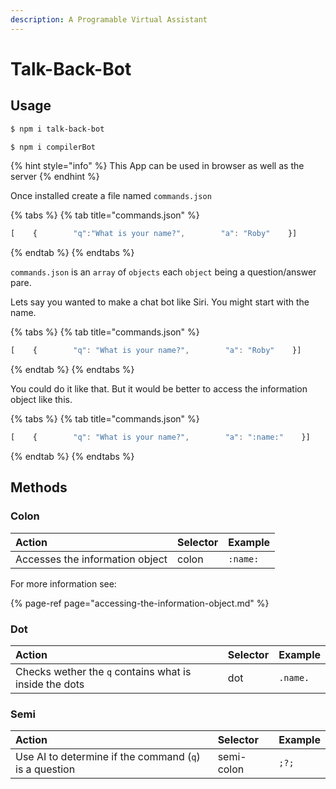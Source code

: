 ```yaml
---
description: A Programable Virtual Assistant
---
```


# Talk-Back-Bot

## Usage

```bash
$ npm i talk-back-bot
```

```bash
$ npm i compilerBot
```

{% hint style="info" %}
This App can be used  in browser as well as the server
{% endhint %}

Once installed create a file named `commands.json`

{% tabs %}
{% tab title="commands.json" %}
```javascript
[    {        "q":"What is your name?",        "a": "Roby"    }]
```
{% endtab %}
{% endtabs %}

`commands.json` is an `array` of `objects` each `object` being a question/answer pare.

Lets say you wanted to make a chat bot like Siri. You might start with the name.

{% tabs %}
{% tab title="commands.json" %}
```javascript
[    {        "q": "What is your name?",        "a": "Roby"    }]
```
{% endtab %}
{% endtabs %}

You could do it like that. But it would be better to access the information object like this.

{% tabs %}
{% tab title="commands.json" %}
```javascript
[    {        "q": "What is your name?",        "a": ":name:"    }]
```
{% endtab %}
{% endtabs %}

## Methods

### Colon

| Action | Selector | Example |
| :--- | :--- | :--- |
| Accesses the information object | colon | `:name:` |

For more information see:

{% page-ref page="accessing-the-information-object.md" %}

### Dot

| Action | Selector | Example |
| :--- | :--- | :--- |
| Checks wether the `q` contains what is inside the dots | dot | `.name.` |

### Semi

| Action | Selector | Example |
| :--- | :--- | :--- |
| Use AI to determine if the command \(`q`\) is a question | semi-colon | `;?;` |

